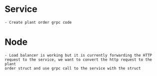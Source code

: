 # Service
    - Create plant order grpc code





# Node
    - Load balancer is working but it is currently forwarding the HTTP request to the service, we want to convert the http request to the plant
    order struct and use grpc call to the service with the struct